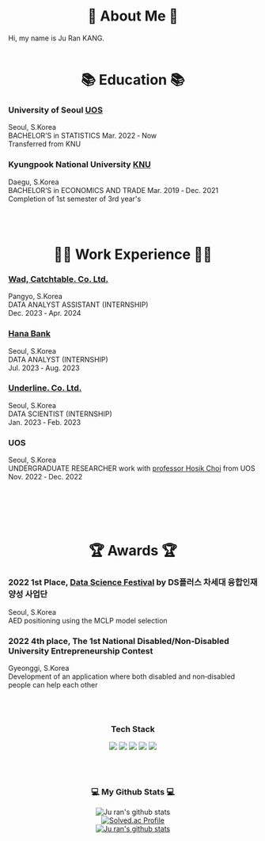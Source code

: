 
<h1 align="center"> 
💬 About Me 💬
</h3>
Hi, my name is Ju Ran KANG.


 <br>
 <br>
<h1 align="center"> 
📚 Education 📚 </h3>
  

 ### University of Seoul [UOS](https://uos.ac.kr/main.do?epTicket=LOG)
  Seoul, S.Korea
  <br> BACHELOR’S in STATISTICS Mar. 2022 ‑ Now
  <br> Transferred from KNU

  

### Kyungpook National University [KNU](https://knu.ac.kr/wbbs/wbbs/main/main.action)


  Daegu, S.Korea
  <br> BACHELOR’S in ECONOMICS AND TRADE Mar. 2019 ‑ Dec. 2021
  <br> Completion of 1st semester of 3rd year's
 

 <br>
 <br>
  
<h1 align="center"> 
👩‍💻 Work Experience 👩‍💻
</h3>

### **[Wad, Catchtable. Co. Ltd.](https://catchtable.career.greetinghr.com/)**
  Pangyo, S.Korea
  <br> DATA ANALYST ASSISTANT (INTERNSHIP) 
  <br> Dec. 2023 ‑ Apr. 2024


### **[Hana Bank](https://www.kebhana.com/)**
  Seoul, S.Korea
  <br> DATA ANALYST (INTERNSHIP) 
  <br> Jul. 2023 ‑ Aug. 2023
  
  
### **[Underline. Co. Ltd.](https://underlinekorea.com/)**
  Seoul, S.Korea
  <br> DATA SCIENTIST (INTERNSHIP) 
  <br> Jan. 2023 ‑ Feb. 2023

  
### **UOS**
  Seoul, S.Korea
  <br> UNDERGRADUATE RESEARCHER work with [professor Hosik Choi](https://www.uos.ac.kr/prof/1276) from UOS
  <br> Nov. 2022 ‑ Dec. 2022

  
 <br>
 <br>

  
  <br>
  <br>
<h1 align="center"> 
 🏆 Awards 🏆 
</h3>
  
### 2022  **1st Place**, [Data Science Festival](https://stat.cnu.ac.kr/_attach/image/editor_image/2022/11/YnNzCimHEISBZeFnoQex.png) by DS플러스 차세대 융합인재양성 사업단
  Seoul, S.Korea
  <br> AED positioning using the MCLP model selection

  
### 2022 **4th place**, The 1st National Disabled/Non‑Disabled University Entrepreneurship Contest 
  Gyeonggi, S.Korea
  <br>  Development of an application where both disabled and non‑disabled people can help each other
  
 <br>
 <br>
 
<h3 align="center"> Tech Stack </h3>
<p align="center">
  <img src="https://img.shields.io/badge/Python-3776AB?style=for-the-badge&logo=Python&logoColor=white">
  <img src="https://img.shields.io/badge/PyTorch-EE4C2C?style=for-the-badge&logo=PyTorch&logoColor=white">
  <img src="https://img.shields.io/badge/opencv-5C3EE8?style=for-the-badge&logo=opencv&logoColor=black">
  <img src="https://img.shields.io/badge/TensorFlow-FF6F00?style=for-the-badge&logo=TensorFlow&logoColor=white">
  <img src="https://img.shields.io/badge/scikit--learn-%23F7931E.svg?style=for-the-badge&logo=scikit-learn&logoColor=white">
</p>

 <br>
 <br>
 
<h3 align="center">💻 My Github Stats 💻</h3>
<div align="center">

![Ju ran's github stats](https://github-readme-stats.vercel.app/api?username=Jurannn&show_icons=true)
 <br>
 [![Solved.ac Profile](http://mazassumnida.wtf/api/v2/generate_badge?boj=ju2218)](https://solved.ac/ju2218/)
 <br>
[![Ju ran's github stats](https://github-readme-stats.vercel.app/api/top-langs/?username=Jurannn&show_icons=true&hide_border=true&title_color=004386&icon_color=004386&layout=compact)](https://github.com/Jurannn)


<!--
**Jurannn/Jurannn** is a ✨ _special_ ✨ repository because its `README.md` (this file) appears on your GitHub profile.

Here are some ideas to get you started:

- 🔭 I’m currently working on ...
- 🌱 I’m currently learning ...
- 👯 I’m looking to collaborate on ...
- 🤔 I’m looking for help with ...
- 💬 Ask me about ...
- 📫 How to reach me: ...
- 😄 Pronouns: ...
- ⚡ Fun fact: ...
-->

